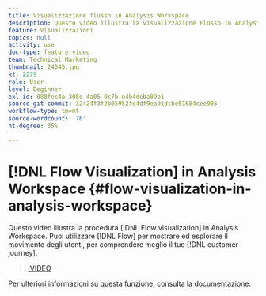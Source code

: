 ```yaml
---
title: Visualizzazione flusso in Analysis Workspace
description: Questo video illustra la visualizzazione Flusso in Analysis Workspace. Puoi utilizzare Flusso per mostrare ed esplorare il movimento degli utenti, per comprendere meglio il percorso dei clienti.
feature: Visualizzazioni
topics: null
activity: use
doc-type: feature video
team: Technical Marketing
thumbnail: 24045.jpg
kt: 2279
role: User
level: Beginner
exl-id: 888fec4a-308d-4a05-9c7b-a4b4deba09b1
source-git-commit: 32424f3f2b05952fe4df9ea91dcbe51684cee905
workflow-type: tm+mt
source-wordcount: '76'
ht-degree: 35%

---
```


# [!DNL Flow Visualization] in Analysis Workspace {#flow-visualization-in-analysis-workspace}

Questo video illustra la procedura [!DNL Flow visualization] in Analysis Workspace. Puoi utilizzare [!DNL Flow] per mostrare ed esplorare il movimento degli utenti, per comprendere meglio il tuo [!DNL customer journey].

>[!VIDEO](https://video.tv.adobe.com/v/24045/?quality=12)

Per ulteriori informazioni su questa funzione, consulta la [documentazione](https://marketing.adobe.com/resources/help/it_IT/analytics/analysis-workspace/flow.html).
